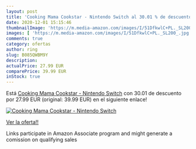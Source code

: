 ```yaml
---
layout: post
title: 'Cooking Mama Cookstar - Nintendo Switch al 30.01 % de descuento'
date: 2020-12-01 15:15:46
thumbnailImage: 'https://m.media-amazon.com/images/I/51DfkwlC+PL._SL200_.jpg'
images: [ 'https://m.media-amazon.com/images/I/51DfkwlC+PL._SL200_.jpg' ]
comments: true
category: ofertas
author: ring
slug: B085QWBM9Y
description:
actualPrice: 27.99 EUR
comparePrice: 39.99 EUR
inStock: true
---
```


Está [Cooking Mama Cookstar - Nintendo Switch](https://www.amazon.es/dp/B085QWBM9Y/?tag=tolees-21) con 30.01 de descuento por 27.99 EUR (original: 39.99 EUR) en el siguiente enlace!

[![Cooking Mama Cookstar - Nintendo Switch](https://m.media-amazon.com/images/I/51DfkwlC+PL._SL200_.jpg)](https://www.amazon.es/dp/B085QWBM9Y/?tag=tolees-21)

[Ver la oferta!!](https://www.amazon.es/dp/B085QWBM9Y/?tag=tolees-21)

Links participate in Amazon Associate program and might generate a comission on qualifying sales


